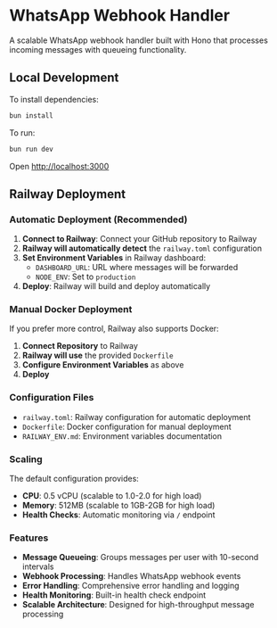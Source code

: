 # WhatsApp Webhook Handler

A scalable WhatsApp webhook handler built with Hono that processes incoming messages with queueing functionality.

## Local Development

To install dependencies:

```sh
bun install
```

To run:

```sh
bun run dev
```

Open [http://localhost:3000](http://localhost:3000)

## Railway Deployment

### Automatic Deployment (Recommended)

1. **Connect to Railway**: Connect your GitHub repository to Railway
2. **Railway will automatically detect** the `railway.toml` configuration
3. **Set Environment Variables** in Railway dashboard:
   - `DASHBOARD_URL`: URL where messages will be forwarded
   - `NODE_ENV`: Set to `production`
4. **Deploy**: Railway will build and deploy automatically

### Manual Docker Deployment

If you prefer more control, Railway also supports Docker:

1. **Connect Repository** to Railway
2. **Railway will use** the provided `Dockerfile`
3. **Configure Environment Variables** as above
4. **Deploy**

### Configuration Files

- `railway.toml`: Railway configuration for automatic deployment
- `Dockerfile`: Docker configuration for manual deployment
- `RAILWAY_ENV.md`: Environment variables documentation

### Scaling

The default configuration provides:

- **CPU**: 0.5 vCPU (scalable to 1.0-2.0 for high load)
- **Memory**: 512MB (scalable to 1GB-2GB for high load)
- **Health Checks**: Automatic monitoring via `/` endpoint

### Features

- **Message Queueing**: Groups messages per user with 10-second intervals
- **Webhook Processing**: Handles WhatsApp webhook events
- **Error Handling**: Comprehensive error handling and logging
- **Health Monitoring**: Built-in health check endpoint
- **Scalable Architecture**: Designed for high-throughput message processing
